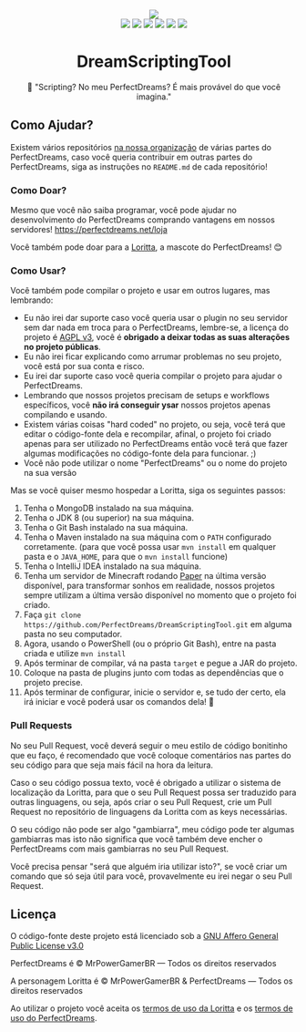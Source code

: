 <p align="center">
<br>
<img src="https://perfectdreams.net/assets/img/perfectdreams_logo.png">
<br>
  <a href="https://perfectdreams.net"><img src="https://img.shields.io/badge/website-perfectdreams-blue.svg"></a>
<a href="https://perfectdreams.net/discord"><img src="https://img.shields.io/badge/discord-perfectdreams-7289da.svg"></a>
<a href="https://perfectdreams.net/loja"><img src="https://img.shields.io/badge/support-perfectdreams-yellow.svg"></a>
<a href="https://circleci.com/gh/PerfectDreams/DreamScriptingTool"><img src="https://circleci.com/gh/PerfectDreams/DreamScriptingTool.svg?style=shield"></a>
<a href="https://mrpowergamerbr.com/"><img src="https://img.shields.io/badge/website-mrpowergamerbr-blue.svg"></a>
<a href="https://github.com/PerfectDreams/DreamScriptingTool/LICENSE"><img src="https://img.shields.io/badge/license-AGPL%20v3-orange.svg"></a>
</p>
<h1 align="center">DreamScriptingTool</h1>
<p align="center">📝 "Scripting? No meu PerfectDreams? É mais provável do que você imagina." </p>

## Como Ajudar?
Existem vários repositórios [na nossa organização](https://github.com/PerfectDreams) de várias partes do PerfectDreams, caso você queria contribuir em outras partes do PerfectDreams, siga as instruções no `README.md` de cada repositório!

### Como Doar?

Mesmo que você não saiba programar, você pode ajudar no desenvolvimento do PerfectDreams comprando vantagens em nossos servidores! https://perfectdreams.net/loja

Você também pode doar para a [Loritta](https://loritta.website/support), a mascote do PerfectDreams! 😊

### Como Usar?

Você também pode compilar o projeto e usar em outros lugares, mas lembrando:
* Eu não irei dar suporte caso você queria usar o plugin no seu servidor sem dar nada em troca para o PerfectDreams, lembre-se, a licença do projeto é [AGPL v3](https://github.com/PerfectDreams/DreamScriptingTool/LICENSE), você é **obrigado a deixar todas as suas alterações no projeto públicas**.
* Eu não irei ficar explicando como arrumar problemas no seu projeto, você está por sua conta e risco.
* Eu irei dar suporte caso você queria compilar o projeto para ajudar o PerfectDreams.
* Lembrando que nossos projetos precisam de setups e workflows específicos, você **não irá conseguir ysar** nossos projetos apenas compilando e usando.
* Existem várias coisas "hard coded" no projeto, ou seja, você terá que editar o código-fonte dela e recompilar, afinal, o projeto foi criado apenas para ser utilizado no PerfectDreams então você terá que fazer algumas modificações no código-fonte dela para funcionar. ;)
* Você não pode utilizar o nome "PerfectDreams" ou o nome do projeto na sua versão

Mas se você quiser mesmo hospedar a Loritta, siga os seguintes passos:
1. Tenha o MongoDB instalado na sua máquina.
2. Tenha o JDK 8 (ou superior) na sua máquina.
3. Tenha o Git Bash instalado na sua máquina.
4. Tenha o Maven instalado na sua máquina com o `PATH` configurado corretamente. (para que você possa usar `mvn install` em qualquer pasta e o `JAVA_HOME`, para que o `mvn install` funcione)
5. Tenha o IntelliJ IDEA instalado na sua máquina.
6. Tenha um servidor de Minecraft rodando [Paper](https://github.com/PaperMC/Paper) na última versão disponível, para transformar sonhos em realidade, nossos projetos sempre utilizam a última versão disponível no momento que o projeto foi criado.
6. Faça ```git clone https://github.com/PerfectDreams/DreamScriptingTool.git``` em alguma pasta no seu computador.
7. Agora, usando o PowerShell (ou o próprio Git Bash), entre na pasta criada e utilize `mvn install`
8. Após terminar de compilar, vá na pasta `target` e pegue a JAR do projeto.
9. Coloque na pasta de plugins junto com todas as dependências que o projeto precise.
10. Após terminar de configurar, inicie o servidor e, se tudo der certo, ela irá iniciar e você poderá usar os comandos dela! 🎉

### Pull Requests
No seu Pull Request, você deverá seguir o meu estilo de código bonitinho que eu faço, é recomendado que você coloque comentários nas partes do seu código para que seja mais fácil na hora da leitura.

Caso o seu código possua texto, você é obrigado a utilizar o sistema de localização da Loritta, para que o seu Pull Request possa ser traduzido para outras linguagens, ou seja, após criar o seu Pull Request, crie um Pull Request no repositório de linguagens da Loritta com as keys necessárias.

O seu código não pode ser algo "gambiarra", meu código pode ter algumas gambiarras mas isto não significa que você também deve encher o PerfectDreams com mais gambiarras no seu Pull Request.

Você precisa pensar "será que alguém iria utilizar isto?", se você criar um comando que só seja útil para você, provavelmente eu irei negar o seu Pull Request.

## Licença

O código-fonte deste projeto está licenciado sob a [GNU Affero General Public License v3.0](https://github.com/LorittaBot/Loritta/blob/master/LICENSE)

PerfectDreams é © MrPowerGamerBR — Todos os direitos reservados

A personagem Loritta é © MrPowerGamerBR & PerfectDreams — Todos os direitos reservados

Ao utilizar o projeto você aceita os [termos de uso da Loritta](https://loritta.website/privacy) e os [termos de uso do PerfectDreams](https://perfectdreams.net/privacy).